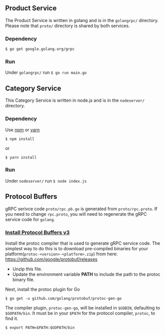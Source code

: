## Product Service
The Product Service is written in golang and is in the `golangrpc/` directory. Please note that `proto/` directory is shared by both services.

### Dependency
```
$ go get google.golang.org/grpc
```

### Run
Under `golangrpc/` run `$ go run main.go`

## Category Service
This Category Service is written in node.js and is in the `nodeserver/` directory.

### Dependency
Use [npm](https://www.npmjs.com) or [yarn](https://yarnpkg.com)

```
$ npm install
```
or
```
$ yarn install
```

### Run
Under `nodeserver/` run `$ node index.js`

## Protocol Buffers
gRPC serivce code `proto/rpc.pb.go` is generated from `proto/rpc.proto`. If you need to change `rpc.proto`, you will need to regenerate the gRPC service code for `golang`.

### [Install Protocol Buffers v3](https://grpc.io/docs/quickstart/go.html)

Install the protoc compiler that is used to generate gRPC service code. The simplest way to do this is to download pre-compiled binaries for your platform(`protoc-<version>-<platform>.zip`) from here: https://github.com/google/protobuf/releases

+ Unzip this file.
+ Update the environment variable **PATH** to include the path to the protoc binary file.

Next, install the protoc plugin for Go

```
$ go get -u github.com/golang/protobuf/protoc-gen-go
```

The compiler plugin, `protoc-gen-go`, will be installed in `$GOBIN`, defaulting to `$GOPATH/bin`. It must be in your `$PATH` for the protocol compiler, `protoc`, to find it.

```
$ export PATH=$PATH:$GOPATH/bin
```
